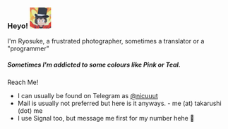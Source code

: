 ### Heyo! <img src="https://github.com/takarushi/takarushi/blob/master/IMG_20200712_182740_522.png " alt="Michiru Kagemori (protagonist of BNA: Brand New Animal) on her human form on the foreground with a hat and a explosion on the background" width="48" height="48">
I'm Ryosuke, a frustrated photographer, sometimes a translator or a "programmer" 
##### Sometimes I'm addicted to some colours like Pink or Teal.

Reach Me!

- I can usually be found on Telegram as [@nicuuut](https://t.me/nicuuut)
- Mail is usually not preferred but here is it anyways. - me (at) takarushi (dot) me
- I use Signal too, but message me first for my number hehe 🌚
